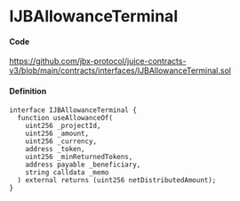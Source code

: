 # IJBAllowanceTerminal

#### Code

https://github.com/jbx-protocol/juice-contracts-v3/blob/main/contracts/interfaces/IJBAllowanceTerminal.sol

#### Definition

```
interface IJBAllowanceTerminal {
  function useAllowanceOf(
    uint256 _projectId,
    uint256 _amount,
    uint256 _currency,
    address _token,
    uint256 _minReturnedTokens,
    address payable _beneficiary,
    string calldata _memo
  ) external returns (uint256 netDistributedAmount);
}
```
